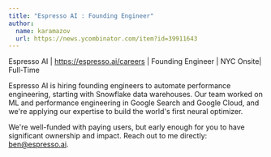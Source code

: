 ```yaml
---
title: "Espresso AI : Founding Engineer"
author:
  name: karamazov
  url: https://news.ycombinator.com/item?id=39911643
---
```

Espresso AI | <a href="https:&#x2F;&#x2F;espresso.ai&#x2F;careers" rel="nofollow">https:&#x2F;&#x2F;espresso.ai&#x2F;careers</a> | Founding Engineer | NYC Onsite| Full-Time

Espresso AI is hiring founding engineers to automate performance engineering, starting with Snowflake data warehouses. Our team worked on ML and performance engineering in Google Search and Google Cloud, and we&#x27;re applying our expertise to build the world&#x27;s first neural optimizer.

We&#x27;re well-funded with paying users, but early enough for you to have significant ownership and impact. Reach out to me directly: ben@espresso.ai.

